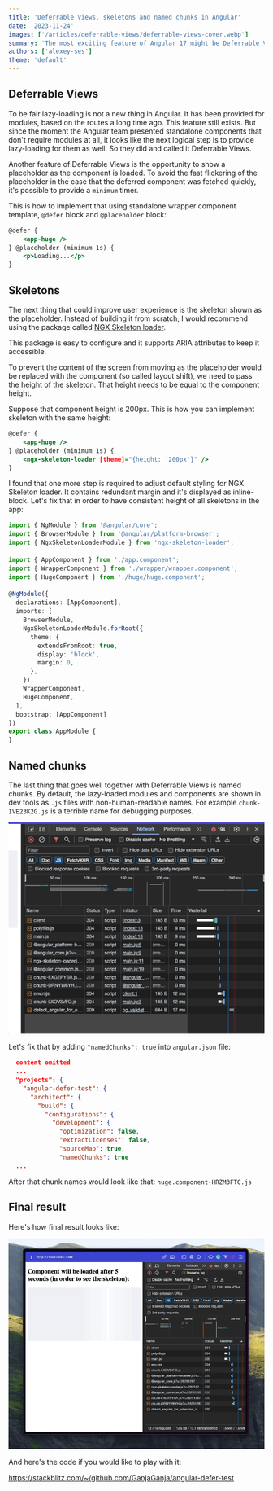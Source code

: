 ```yaml
---
title: 'Deferrable Views, skeletons and named chunks in Angular'
date: '2023-11-24'
images: ['/articles/deferrable-views/deferrable-views-cover.webp']
summary: 'The most exciting feature of Angular 17 might be Deferrable Views. It makes it possible to lazy load specific Angular standalone components or show a placeholder as the component is loading. It seems like this feature should go well with Skeletons. Stay around to find out.'
authors: ['alexey-ses']
theme: 'default'
---
```


## Deferrable Views

To be fair lazy-loading is not a new thing in Angular. It has been provided for modules, based on the routes a long time ago. This feature still exists. But since the moment the Angular team presented standalone components that don't require modules at all, it looks like the next logical step is to provide lazy-loading for them as well. So they did and called it Deferrable Views.

Another feature of Deferrable Views is the opportunity to show a placeholder as the component is loaded. To avoid the fast flickering of the placeholder in the case that the deferred component was fetched quickly, it's possible to provide a `minimum` timer.

This is how to implement that using standalone wrapper component template, `@defer` block and `@placeholder` block:

```typescript:wrapper.component.html
@defer {
    <app-huge />
} @placeholder (minimum 1s) {
    <p>Loading...</p>
}
```

## Skeletons

The next thing that could improve user experience is the skeleton shown as the placeholder. Instead of building it from scratch, I would recommend using the package called [NGX Skeleton loader](https://github.com/willmendesneto/ngx-skeleton-loader).

This package is easy to configure and it supports ARIA attributes to keep it accessible.

To prevent the content of the screen from moving as the placeholder would be replaced with the component (so called layout shift), we need to pass the height of the skeleton. That height needs to be equal to the component height.

Suppose that component height is 200px. This is how you can implement skeleton with the same height:

```typescript:wrapper.component.html {4}
@defer {
    <app-huge />
} @placeholder (minimum 1s) {
    <ngx-skeleton-loader [theme]="{height: '200px'}" />
}
```

I found that one more step is required to adjust default styling for NGX Skeleton loader. It contains redundant margin and it's displayed as inline-block. Let's fix that in order to have consistent height of all skeletons in the app:

```typescript:app.module.ts {13-19}
import { NgModule } from '@angular/core';
import { BrowserModule } from '@angular/platform-browser';
import { NgxSkeletonLoaderModule } from 'ngx-skeleton-loader';

import { AppComponent } from './app.component';
import { WrapperComponent } from './wrapper/wrapper.component';
import { HugeComponent } from './huge/huge.component';

@NgModule({
  declarations: [AppComponent],
  imports: [
    BrowserModule,
    NgxSkeletonLoaderModule.forRoot({
      theme: {
        extendsFromRoot: true,
        display: 'block',
        margin: 0,
      },
    }),
    WrapperComponent,
    HugeComponent,
  ],
  bootstrap: [AppComponent]
})
export class AppModule {
}

```

## Named chunks

The last thing that goes well together with Deferrable Views is named chunks. By default, the lazy-loaded modules and components are shown in dev tools as `.js` files with non-human-readable names. For example `chunk-IVE23K2G.js` is a terrible name for debugging purposes.

![Example of default JS chunk](./images/deferrable-views/deferrable-views-default-js-chunks.gif)

Let's fix that by adding `"namedChunks": true` into `angular.json` file:

```typescript:angular.json {12}
  content omitted
  ...
  "projects": {
    "angular-defer-test": {
      "architect": {
        "build": {
          "configurations": {
            "development": {
              "optimization": false,
              "extractLicenses": false,
              "sourceMap": true,
              "namedChunks": true
  ...

```

After that chunk names would look like that: `huge.component-HRZM3FTC.js`

## Final result

Here's how final result looks like:

![Final example of Deferrable Views](./images/deferrable-views/deferrable-views-final-example.gif)

And here's the code if you would like to play with it:

https://stackblitz.com/~/github.com/GanjaGanja/angular-defer-test
